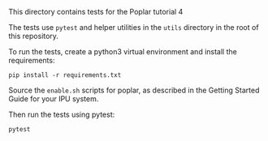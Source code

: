 This directory contains tests for the Poplar tutorial 4

The tests use `pytest` and helper utilities in the `utils` directory
in the root of this repository.

To run the tests, create a python3 virtual environment and install the
requirements:

    pip install -r requirements.txt

Source the `enable.sh` scripts for poplar, as described in the
Getting Started Guide for your IPU system.

Then run the tests using pytest:

    pytest
